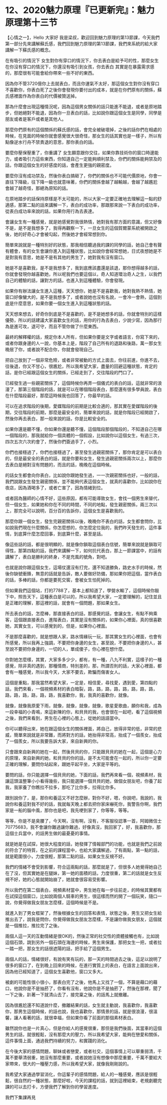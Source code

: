 # 12、2020魅力原理『已更新完』：魅力原理第十三节

【心情之一】，Hello 大家好 我是梁叔，歡迎回到魅力原理的第13節課，今天我們第一部分先來講解蘇氏感，我們回到魅力原理的第13節課，我們來系統的給大家講解一下蘇氏感的概念。

在有吸引的情況下 女生對你有穿口的情況下，你去表白是給予可的性，那麼女生在你沒有穿口的情況下，你還沒有吸引到女孩，你去表白 其實是在暴露需求感的，那麼很有可能會給你帶來一些不好的東西。

因為你不管3720億你上去就表白，而且你運氣不太好，那這個女生對你沒有穿口不喜歡你，你表白死了之後你會發現你要付出的成本，就是在你們原有的關係，蘇氏感裡面作為你表白的代價被贊送掉。

那為什麼會出現這種情況呢，因為這個男女關係的話只能進不能退，或者是原地踏步，但她絕對不能退，因為你一旦表白的話，比如說你跟這個女生是同學，同學是朋友或者是客戶或者是其他人。

那麼你們原有的這個關係的蘇氏感的話，會完全被破壞掉，之後的話你們在相處的時候，在見面的時候你就會感覺很大很奇怪，那女生的話其實也是一樣子，所以有點像逆水行舟不禁責退的意思，那你表白的話。

要麼你壓保壓重了，你重講了 女生願意跟你交往，如果你靠技術你的窗口時邊能力，或者吸引力這些東西，你知道自己一定能夠順利禁及，你們的關係能夠禁及的話，你跟這個女生的好感度的話，會產生更強的親密度。

要麼你沒有成功禁及，然後你表白搞砸了，你們的關係也不可能代價原地，你會一直往下降級，往下降一級也就意味著，你們的關係會越了越輸越，會越了越尷尬 會越了越奇怪，那總為原知的話。

在原地踏步的話保持原樣是不太可能的，所以大家一定要正確地去理解這一點的舒適感，那第二點的話來講解一下，表白的成功率，那跟那來說一下表白的成功率，從表白成功率來說的話，如果你用行為去表達。

會讓女生有一種感覺，就是她感覺對我很熱情，她對我有那方面的意識，但又好像不是，是不是我想多了，我得再觀察一下，一旦女生的這個賀爾蒙系統被開啟之後，她的好奇心才會被勾起，然後她才會經常想到你。

簡單來說就是一種特別好的狀態，那我相信聽過我的課的同學的話，她自己會有聲有體會，有的女生會讓你進入到這種狀態，比如說你會經常想她，日式夜想她是不是對我有意思，她是不是有其他的男生了，她對我有沒有窗口。

她是不是喜歡我，是不是我想多了，我到底應該盡還是該退，那你想得越多的話，你就會發現你越喜歡她，所以呢我們也要這個以，奇人知道環治奇人之生，以我們自己的體驗的話，讓對方的話，也進入到這種體驗，你會發現。

如果你有辦法讓女生進入這種，天天想你，她是不是喜歡我，她對我熱不熱情，她窗口好像蠻大的，是不是我想多了，或者說她也沒有名說，一會冷一會熱，這個到底是什麼意思，如果你要一個女生進入到這種狀態的話。

天天想來想去，好奇你到底是不是喜歡的，是不是她想多的話，你就會特別的這樣優勢，所以的話建議大家喜歡女生的話，用你的行為去表白，少說少寫，因為那行為是進可攻，退可守，而且不管你做了什麼東西。

最終的解釋權的話，規定你本人所有，但如果你要是文字或者語言，你寫下來的，或者你跟身邊的人一說，你基本上是，階段了自己所有的退路和後路，萬一那女生晚居了你，或者說不配合你，你就會發現自己。

把自己放到了一個非常危險，或者非常被動的方式上面去，你往前進，你進不去，往後退，你又不甘心，很尷尬，所以我希望大家，盡量的回避這種狀態，肯定的話，是你已經跟這個女生的關係，已經走到了，交往階段的門口了。

已經發生過一些親密關係了，這個時候你再弄一個儀式的表白的話，這就非常的浪漫了，那第三個階段的話，就是可以在哪個階段表白，那麼還有很多學員說，表白在什麼階段最好，那麼這時候我也回答了，你最早的話。

可以在追求階段的後期，愛媒階段的前期是比較合適的，那其實在愛媒階段的後期，交往階段的前期，那麼是最安全的，簡單來說的話，就是你階段已經開啟了，然後你再去表白，那一般來說的話，你是比較安全的。

如果你還是聽不懂，你如果你還是聽不懂，這個階段那個階段的，不知道自己在哪一個階段的，那我就給你一個具體的一個假設，比如說你以這個女生，有過三次，四次五次六次約會了，然後你們簽過手了，小烈。

你們也接穩過了，你們也接穩過了，甚至發生過親密關係了，那你肯定是可以表白的，但是最安全的表白的話，就是你要和女生，發生過親密關係兩次以上，那麼你去表白是絕對沒有問題的，而且的話，晚晚在這個時候。

的話女生都會向你表白，比如說你跟她發生過，一一次親密關係也好，一般的話，我們說跟女生發生親密關係，並不能夠代表這個女生，就真的喜歡你，比如說你在夜店，因為酒喝多了，或者亡害了，因為情緒到位。

或者因為醫師的心情不好，這些原因，都有可能導致女生，會找一個男生來替代，但一個女生，如果她和你在不同的時間，不同的地點，發生親密關係，兩三次以上，那完全可以說明，百分百的告訴你，這個女生是喜歡我的。

那麼你跟一個女生，發生完親密關係以後，晚晚你不表白的話，女生都會問你，比如說我們現在什麼關係，你怎麼想的，你怎麼定位我的，我們昨天發生的，這件事情，到底算什麼怎麼回事，到底算什麼，甚至是話。

像這些話的話，都是很明顯的，就是像你鎖取這個表白信號，簡單來說就是鎖取可得性，那第四點的話，我們來講解一下，如何抗代表白，那上一節課當中，的話有講解了，表白是勝利的終身，不是充風的號角，對吧。

也就是說你跟這個女生，這場仗還沒有打完，還不知道勝負，路史水手的時候，然後你缺號衝鋒，無意的話就是告訴，敵人要做好防備，那如果你把這個，當作表白的話，多棒的話，你都是要死交窖，會被女生怕死掉的。

但如果我們這個站，打的7788了，基本上都知道了，學營水輸了，這個時候你敲下中，照告天下，這種表白是可以的，所以我希望大家，一定要理解的，記住並且是正確的理解，那這裡的話，就會有一個問題，那如果女生。

所去表白的話，怎麼棒，那直接表白的話，那感覺的話，會讓女生，有點不夠乘客，這個跟直接表白，進階表白，其實是沒有關係的，如果你心裡面，真的很喜歡她，其實女生，可以感覺到的，但是，如果你心裡面。

不是那麼喜歡的，就是想跟人家，路水情緣玩一玩，那其實女生的心裡面，也會有所感覺，所以我再上強調，不要把你身邊的女生，甚至說，不要把你身邊的人，甚至說不要把你身邊的，一切的人，單成傻子，你心裡在想什麼。

你對她怎麼樣，其實，大家多多少少，都有，有一種，八九不利實，這樣子的一種感覺，除非真的遇到，那種情商，特別差的，那，所謂否則的話，大家心裡面，都會有一種感覺，所以我今天，大家不要去，欺騙而傷害女人。

這個是重點，那我當然希望大家，一定是，相信愛，尋找愛，遇到愛，第四點的話，我們來看，一個視頻素材的表白暗裂，路，路，路，路，路，路，路，路，路，路，路，路，路，路，我喜歡你，我，我真的喜歡你，就像。

就像，就像我原愛下雨，就像，就像，就像，就像，歌星愛歌曲，願你和我，成為一段幸福的小青鳴，來這新陳的你，和貝貝的我，也會很在一起吧，看了這個視頻之後，我們來看到，男生在心裡的心態上，從她的話語當中。

你可以聽得出來，她在跟這個女生的關係裡面，將自己，放得非常的低，非常的悲威，簡單來說就是非常難，而將對方的話，她抬得非常高，抬成了一個羨女，抬成了一個羨女，所以我要告訴大家，來自新興的你。

只會跟來自新興的她在一起，然後貝貝的你，只能跟貝貝的她在一起，這個是心力的原理，來自新興的她，和貝貝的你的話，是不太可能會在一起的，所以你一定要正確的理解，要問你站起來，跟她平起平坐，大家是平等的。

要問的話，你只能選擇一個貝貝的她，下面的話，我們再來看一個，視頻素材，我讓這頭溫整筆小小看得幾些，我只能選擇一個貝貝的她，做個女朋友吧，你養了起我，我家養了你瞧拉不拉多，那吃了比你多，拉得比你多。

跟別說你了，是，那你和養這又不好怎麼辦，對你不好，嗯，你說吧，我說的，我說你和養這對我不好的話，我就每天晚上都去把你家床嚇死你，我警告你啊，我們家是一船的腦中風，那你也是吧，我先哽到家了，你等等，等等。

等等，你是不是臭腰了，今天啊，沒有啊，沒有，不客服役認準一首，阿姆微信士70775683，我不會讓你難過讓你難過，好像真沒，我回家了，好，我喜歡你，那這個士兵當中，的話男生做的最憂憂的事情。

就是她是在試探，她很大程度的話，她發揮了情報部門的功能，也就是我們之前說的符合了的特質，在之前的課程當中，也給大家講解過，了有兩點，第一點的話，就是範圍很小，力度很輕，那第二點的話，如果女生反規不好。

我們的情緒不會受到影響，符合這兩點的話，那麼就是了，但很多人她覺得她自己在了沒，但其實她是在腿妹，第一她的面積的話，力度很重，第二的話就是女生反規不好，她的心態就開始崩了，她就會很容易受影響。

所以我們在第二個表白，視頻素材當中，男生她在每一步往前走，的時候其實都有在試探這個窗口，比如說兩個人騎車的男生，很這樣而然的開了一個玩笑，隨口一說，你覺得做我女朋友怎麼樣，這個時候是不是。

就進入到了男女框架了，然後根據女生的回答和表情，狀態之後，男生又把女生給推出去了，說我是問你，你覺得做我女朋友怎麼樣，不是讓你做我女朋友，這個就是一個推拉，推拉完了之後。

兩個人這一天的互動情緒是很OK的，然後正常的社交性的資體接觸也有，比如說這個石頭，跳到另外一個石頭在海邊的時候，男生來保護，那把女生一把，或者拉一踏一把，那女生的話很遮陽的話，把手給了這個男生。

兩個人的話，情緒很好，有說有笑有玩的，那一天的時間過去之後，這足以說明了很多的窗口了，在到晚上回來的時候，在進行實質上的表白，在語言上面說出來，因為他已經知道了，這個女生喜歡他，窗口又多大。

被劇的可能性很小很小，那表白完了之後，他馬上又找了一個，不算是藉口的藉口，他說你是不是抽菸了，你看有沒有，他說你是不是抽菸了，然後在那裡，聞了一下之後，趴著一下就清山去了，接完稟之後，的話馬上就撤離。

因為很尷尬還不知道說什麼，撤離結果的話，女生就主動說，我喜歡你，我喜歡你，那男生這個時候，的話也說，我也喜歡你，那情景的話，就是很浪漫，很溫馨，讓人看著的話，就很幸福，但如果你看了前面的那個素材表白。

雖然說你也是一片真心，但是你給人的感覺很重，那但是我們後面，其當車的這個男生的話，就很輕鬆，沒有那麼大的壓力，所以我希望大家，能夠在戀愛和關係，這件事情上面，通過我們持續的努力，和實踐的消化。

在今後大家的感情問題，聊妹或者戀愛，或者社交，這個事情上可以舉重弱清，千萬不要舉清弱重，她沒有那麼重要，或者說她沒有想像中那麼重要，千萬不要給大家帶來，很大的一種壓力感，所以我希望大家，就像我剛剛說的。

我希望大家通過學習消化，你這輩子的感情問題，給人的一種感覺，應該是很輕鬆，很自然的一種狀態，那麼好啦，今天的課程的話，就到這裡結束，老規劇聽完課的可以去打卡，方便我們了解到你的學習進度。

我們下集課再見